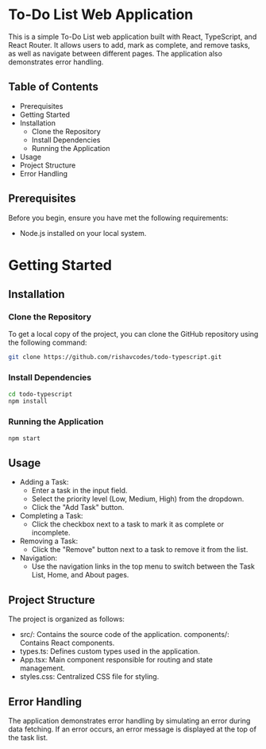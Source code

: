 # To-Do List Web Application

This is a simple To-Do List web application built with React, TypeScript, and React Router. It allows users to add, mark as complete, and remove tasks, as well as navigate between different pages. The application also demonstrates error handling.

## Table of Contents

- Prerequisites
- Getting Started
- Installation
    - Clone the Repository
    - Install Dependencies
    - Running the Application
- Usage
- Project Structure
- Error Handling

## Prerequisites

Before you begin, ensure you have met the following requirements:

- Node.js installed on your local system.

# Getting Started

## Installation
### Clone the Repository

To get a local copy of the project, you can clone the GitHub repository using the following command:

```sh
git clone https://github.com/rishavcodes/todo-typescript.git

```

### Install Dependencies

```sh
cd todo-typescript
npm install
```

### Running the Application

```sh
npm start
```

## Usage

- Adding a Task:
  - Enter a task in the input field.
  - Select the priority level (Low, Medium, High) from the dropdown.
  - Click the "Add Task" button.
- Completing a Task:
    - Click the checkbox next to a task to mark it as complete or incomplete.
- Removing a Task:
    - Click the "Remove" button next to a task to remove it from the list.
- Navigation:
    - Use the navigation links in the top menu to switch between the Task List, Home, and About pages.

## Project Structure

The project is organized as follows:

- src/: Contains the source code of the application.
components/: Contains React components.
- types.ts: Defines custom types used in the application.
- App.tsx: Main component responsible for routing and state management.
- styles.css: Centralized CSS file for styling.

## Error Handling

The application demonstrates error handling by simulating an error during data fetching. If an error occurs, an error message is displayed at the top of the task list.

